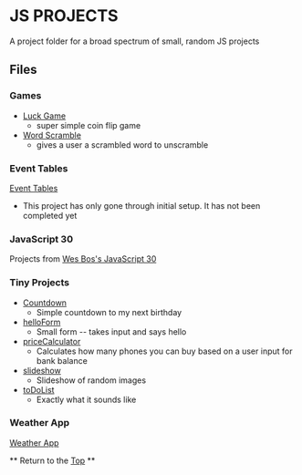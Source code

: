 # JS PROJECTS
[p]: #project


A project folder for a broad spectrum of small, random JS projects


## Files
[f]: #files

### Games
  * [Luck Game](/games/luckGame)
    * super simple coin flip game
  * [Word Scramble](/games/wordScramble)
    * gives a user a scrambled word to unscramble
  
### Event Tables
[Event Tables](/eventTables) 
- This project has only gone through initial setup. It has not been completed yet
  
### JavaScript 30 
Projects from [Wes Bos's JavaScript 30](https://javascript30.com/)

### Tiny Projects
  * [Countdown](/tinyProjects/countdown)
    * Simple countdown to my next birthday
  * [helloForm](/tinyProjects/helloForm)
    * Small form -- takes input and says hello
  * [priceCalculator](/tinyProjects/priceCalculator)
    * Calculates how many phones you can buy based on a user input for bank balance
  * [slideshow](/tinyProjects/slideshow)
    * Slideshow of random images
  * [toDoList](/tinyProjects/toDoList)
    * Exactly what it sounds like

### Weather App
[Weather App](/weatherApp)

** Return to the [Top][p] **